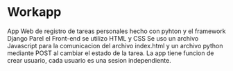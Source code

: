 # Workapp
App Web de registro de tareas personales hecho con pyhton y el framework Django
Parel el Front-end se utilizo HTML y CSS 
Se uso un archivo Javascript para la comunicacion del archivo index.html y un archivo python mediante POST al cambiar el estado de la tarea. 
La app tiene funcion de crear usuario, cada usuario es una sesion independiente.
